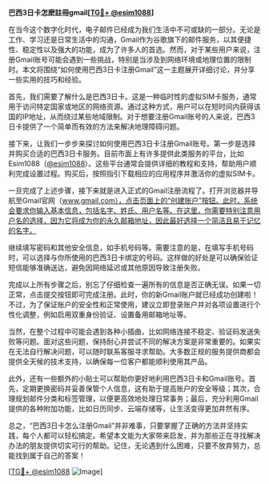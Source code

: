 **巴西3日卡怎麽註冊gmail[[TG💪+ @esim1088](https://t.me/s/esim1088)]**

在当今这个数字化时代，电子邮件已经成为我们生活中不可或缺的一部分。无论是工作、学习还是日常生活中的沟通，Gmail作为谷歌旗下的邮件服务，以其便捷性、稳定性以及强大的功能，成为了许多人的首选。然而，对于某些用户来说，注册Gmail账号可能会遇到一些挑战，特别是当涉及到网络环境或地理位置的限制时。本文将围绕“如何使用巴西3日卡注册Gmail”这一主题展开详细讨论，并分享一些实用的技巧和经验。

首先，我们需要了解什么是巴西3日卡。这是一种临时性的虚拟SIM卡服务，通常用于访问特定国家或地区的网络资源。通过这种方式，用户可以在短时间内获得该国的IP地址，从而绕过某些地域限制。对于想要注册Gmail账号的人来说，巴西3日卡提供了一个简单而有效的方法来解决地理障碍问题。

接下来，让我们一步步来探讨如何使用巴西3日卡注册Gmail账号。第一步是选择并购买合适的巴西3日卡服务。目前市面上有许多提供此类服务的平台，比如Esim1088（[@esim1088](https://t.me/s/esim1088)）。这些平台通常会提供详细的教程和支持，帮助用户顺利完成设置过程。购买后，按照指引下载相应的应用程序并激活你的虚拟SIM卡。

一旦完成了上述步骤，接下来就是进入正式的Gmail注册流程了。打开浏览器并导航至Gmail官网（www.gmail.com），点击页面上的“创建账户”按钮。此时，系统会要求你输入基本信息，包括名字、姓氏、用户名等。在这里，你需要特别注意用户名的选择，因为它将成为你的永久邮箱地址，因此最好选择一个简洁且易于记忆的名字。

继续填写密码和其他安全信息，如手机号码等。需要注意的是，在填写手机号码时，可以选择与你所使用的巴西3日卡绑定的号码。这样做的好处是可以确保验证短信能够准确送达，避免因网络延迟或其他原因导致注册失败。

完成以上所有步骤之后，别忘了仔细检查一遍所有的信息是否正确无误。如果一切正常，点击提交按钮即可完成注册。此时，你的新Gmail账户就已经成功创建啦！不过，为了保证账户的安全性和正常使用，建议立即登录账户并对各项设置进行个性化调整，例如启用双重身份验证、设置备用邮箱地址等。

当然，在整个过程中可能会遇到各种小插曲，比如网络连接不稳定、验证码发送失败等问题。面对这些问题，保持耐心并尝试不同的解决方案是非常重要的。如果实在无法自行解决问题，可以随时联系客服寻求帮助。大多数正规的服务提供商都会提供全天候的技术支持，以确保每一位客户都能顺利使用其产品。

此外，还有一些额外的小贴士可以帮助你更好地利用巴西3日卡和Gmail账号。首先，定期更换密码并妥善保管个人信息，这有助于提高账户的安全等级；其次，合理规划邮件分类和标签管理，以便更高效地处理日常事务；最后，充分利用Gmail提供的各种附加功能，比如日历同步、云端存储等，让生活变得更加井然有序。

总之，“巴西3日卡怎么注册Gmail”并非难事，只要掌握了正确的方法并坚持实践，每个人都可以轻松搞定。希望本文能为大家带来启发，并为那些正在寻找解决办法的朋友提供切实可行的帮助。记住，无论遇到什么困难，只要不放弃努力，总能找到属于自己的答案！

[[TG💪+ @esim1088](https://t.me/s/esim1088) ![Image](https://i.postimg.cc/4NQfJmqS/Snipaste-2025-05-13-00-14-12.png)]
